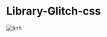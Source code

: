 # Library-Glitch-css
![ảnh](https://user-images.githubusercontent.com/46921860/143594651-e94c487b-09b5-48ab-b5e4-5e6bd2e9b769.png)

